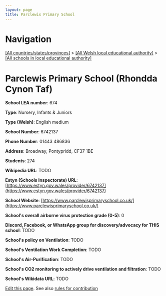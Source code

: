 ```yaml
---
layout: page
title: Parclewis Primary School
---
```

# Navigation

[[All countries/states/provinces]](../../..) > [[All Welsh local educational authority]](../..) > [[All schools in local educational authority]](..)

# Parclewis Primary School (Rhondda Cynon Taf)

**School LEA number**: 674

**Type**: Nursery, Infants & Juniors

**Type (Welsh)**: English medium

**School Number**: 6742137

**Phone Number**: 01443 486836

**Address**: Broadway, Pontypridd, CF37 1BE

**Students**: 274

**Wikipedia URL**: TODO

**Estyn (Schools Inspectorate) URL**: [https://www.estyn.gov.wales/provider/6742137](https://www.estyn.gov.wales/provider/6742137)

**School Website**: [https://www.parclewisprimaryschool.co.uk/](https://www.parclewisprimaryschool.co.uk/)

**School's overall airborne virus protection grade (0-5)**: 0

**Discord, Facebook, or WhatsApp group for discovery/advocacy for THIS school**: TODO

**School's policy on Ventilation**: TODO

**School's Ventilation Work Completion**: TODO

**School's Air-Purification**: TODO

**School's CO2 monitoring to actively drive ventilation and filtration**: TODO

**School's Wikidata URL**: TODO




[Edit this page](https://github.com/VentilationProject/Wales/edit/prif/./Rhondda_Cynon_Taf/Parclewis_Primary_School.md). See also [rules for contribution](../../../contribution-rules/)